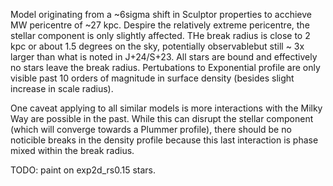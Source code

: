 Model originating from a ~6sigma shift in Sculptor properties to acchieve MW pericentre of ~27 kpc. 
Despire the relatively extreme pericentre, the stellar component is only slightly affected. THe break radius is close to 2 kpc or about 1.5 degrees on the sky, potentially observablebut still ~ 3x larger than what is noted in J+24/S+23. All stars are bound and effectively no stars leave the break radius. Pertubations to Exponential profile are only visible past 10 orders of magnitude in surface density (besides slight increase in scale radius).


One caveat applying to all similar models is more interactions with the Milky Way are possible in the past. While this can disrupt the stellar component (which will converge towards a Plummer profile), there should be no noticible breaks in the density profile because this last interaction is phase mixed within the break radius. 

TODO: paint on exp2d_rs0.15 stars.
